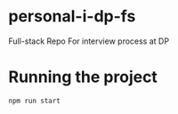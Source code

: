 # personal-i-dp-fs
Full-stack Repo For interview process at DP


# Running the project

```bash
npm run start
```